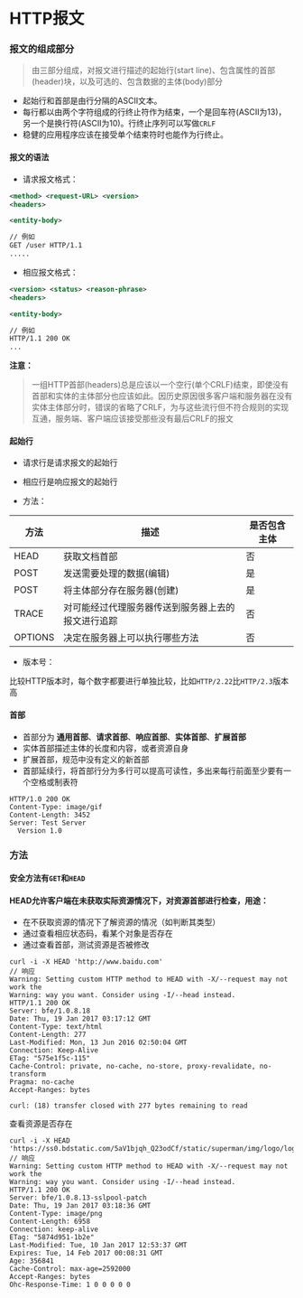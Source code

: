 
# HTTP报文

### 报文的组成部分

> 由三部分组成，对报文进行描述的起始行(start line)、包含属性的首部(header)块，以及可选的、包含数据的主体(body)部分

- 起始行和首部是由行分隔的ASCII文本。
- 每行都以由两个字符组成的行终止符作为结束，一个是回车符(ASCII为13)，另一个是换行符(ASCII为10)。行终止序列可以写做`CRLF`
- 稳健的应用程序应该在接受单个结束符时也能作为行终止。

#### 报文的语法

- 请求报文格式：

```xml
<method> <request-URL> <version>
<headers>

<entity-body>

// 例如
GET /user HTTP/1.1
.....
```
- 相应报文格式：

```xml
<version> <status> <reason-phrase>
<headers>

<entity-body>

// 例如
HTTP/1.1 200 OK
...
```

**注意：**
> 一组HTTP首部(headers)总是应该以一个空行(单个CRLF)结束，即使没有首部和实体的主体部分也应该如此。因历史原因很多客户端和服务器在没有实体主体部分时，错误的省略了CRLF，为与这些流行但不符合规则的实现互通，服务端、客户端应该接受那些没有最后CRLF的报文

#### 起始行

- 请求行是请求报文的起始行

- 相应行是响应报文的起始行

- 方法：

|方法|描述|是否包含主体|
|---|----|----------|
|HEAD|获取文档首部|否|
|POST|发送需要处理的数据(编辑)|是|
|POST|将主体部分存在服务器(创建)|是|
|TRACE|对可能经过代理服务器传送到服务器上去的报文进行追踪|否|
|OPTIONS|决定在服务器上可以执行哪些方法|否|

- 版本号：

比较HTTP版本时，每个数字都要进行单独比较，比如`HTTP/2.22`比`HTTP/2.3`版本高 

#### 首部

- 首部分为 **通用首部**、**请求首部**、**响应首部**、**实体首部**、**扩展首部**
- 实体首部描述主体的长度和内容，或者资源自身
- 扩展首部，规范中没有定义的新首部
- 首部延续行，将首部行分为多行可以提高可读性，多出来每行前面至少要有一个空格或制表符

```
HTTP/1.0 200 OK
Content-Type: image/gif
Content-Length: 3452
Server: Test Server
  Version 1.0
```

### 方法

#### 安全方法有`GET`和`HEAD`

#### HEAD允许客户端在未获取实际资源情况下，对资源首部进行检查，用途：

- 在不获取资源的情况下了解资源的情况（如判断其类型）
- 通过查看相应状态码，看某个对象是否存在
- 通过查看首部，测试资源是否被修改

```
curl -i -X HEAD 'http://www.baidu.com'
// 响应
Warning: Setting custom HTTP method to HEAD with -X/--request may not work the
Warning: way you want. Consider using -I/--head instead.
HTTP/1.1 200 OK
Server: bfe/1.0.8.18
Date: Thu, 19 Jan 2017 03:17:12 GMT
Content-Type: text/html
Content-Length: 277
Last-Modified: Mon, 13 Jun 2016 02:50:04 GMT
Connection: Keep-Alive
ETag: "575e1f5c-115"
Cache-Control: private, no-cache, no-store, proxy-revalidate, no-transform
Pragma: no-cache
Accept-Ranges: bytes

curl: (18) transfer closed with 277 bytes remaining to read
```

查看资源是否存在

```
curl -i -X HEAD 'https://ss0.bdstatic.com/5aV1bjqh_Q23odCf/static/superman/img/logo/logo_white_fe6da1ec.png'
// 响应
Warning: Setting custom HTTP method to HEAD with -X/--request may not work the
Warning: way you want. Consider using -I/--head instead.
HTTP/1.1 200 OK
Server: bfe/1.0.8.13-sslpool-patch
Date: Thu, 19 Jan 2017 03:18:36 GMT
Content-Type: image/png
Content-Length: 6958
Connection: keep-alive
ETag: "5874d951-1b2e"
Last-Modified: Tue, 10 Jan 2017 12:53:37 GMT
Expires: Tue, 14 Feb 2017 00:08:31 GMT
Age: 356841
Cache-Control: max-age=2592000
Accept-Ranges: bytes
Ohc-Response-Time: 1 0 0 0 0 0
```





